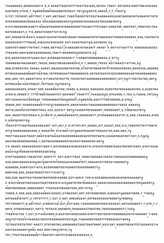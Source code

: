 ⁷³⁴²⁶⁸⁶⁵⁵:⁴⁶⁴⁶⁵³⁵⁶⁷′⁵,⁵·³,⁴⁴⁵⁶⁷⁷⁴²⁵⁷⁴¹⁷⁷⁷⁶⁴⁷⁷⁴³′⁸³⁵·⁵⁰⁷⁶³,⁷⁵⁸⁵⁷,⁴⁹⁷²⁶⁵³′⁴⁹⁶⁷⁷⁶⁸¹⁴³⁵³⁶²⁵²⁸⁷⁸⁰⁵:⁵⁷⁸¹⁸·⁷,⁵‽⁶⁰⁸⁹⁵⁶⁶¹⁵⁶⁴³⁶⁸⁷⁶⁷⁶⁵²⁷,⁷⁶⁷‽⁵‽⁴⁹⁷′⁶·⁴⁶⁸²⁵·⁷:⁷·⁷⁷⁶²⁷‽⁵'⁷³⁷·⁷⁰⁷⁴⁵⁹⁷:⁸⁹⁷⁷⁵⁵⁷:⁷,⁸⁸⁷:⁴⁶⁷³⁸⁴⁷·⁷³⁸⁹⁷²⁶⁹⁸¹⁷⁸⁷²⁵²⁷⁴⁴⁶⁸⁸⁴⁴⁵²⁴³⁶⁷⁸⁰⁵⁵⁸¹⁴⁷³′⁸⁶⁴⁷⁴⁷⁷⁶⁷⁹⁴⁷⁴³⁸⁹⁶⁵⁸⁰⁶⁷⁶⁰⁸⁴⁴³³,⁵⁰⁴³⁴⁸⁶³⁶⁰⁸³⁸³⁷‽⁸⁹⁸⁹⁵⁷⁴⁵⁴⁹⁶²⁵³⁷⁶⁵²⁴⁸⁶¹⁶⁴⁷‽⁵'⁵′⁵′⁴⁶⁵⁹⁴⁵⁶¹⁴³⁶⁷⁷'⁸³⁸²⁶⁷⁸³⁴⁶⁵⁷⁴¹⁵⁰⁶⁴⁶²⁶⁹⁷⁷⁴²⁴⁸⁷⁷⁷⁵⁷²⁸⁸⁷'⁴⁴⁶⁵⁷⁶⁵,⁴⁶⁶⁷⁶³⁷:⁷⁹⁶⁵⁷⁰⁵'⁷⁶⁴⁶⁴⁷⁵³⁶⁴⁴²⁷:³,⁷'⁶·⁴⁸⁵³⁷²⁵⁶⁵⁷⁷²⁷'⁵'⁵‽⁴⁵⁷:⁵⁹⁶⁴⁸⁷⁸¹⁴³³′⁵,⁸³⁶²⁵'⁵³⁴¹⁸¹⁷⁵⁴⁸⁵⁷⁴⁹⁴⁰⁷'⁶⁴⁶⁹⁴⁶⁷⁰⁷⁴⁷⁹⁸⁸⁴¹⁶³⁷⁷⁴⁶⁶⁹⁷⁴⁴⁹⁸⁹⁵,⁸⁴⁸·⁷⁸⁴⁷⁴⁵⁷⁵⁵⁹⁴⁴⁵²⁴¹⁵'⁷⁷⁷⁸⁸²⁸·⁴¹⁸²⁵³³′⁶¹⁸³⁴⁹⁵,⁵⁴⁷'⁴²⁸⁴⁷⁸⁴⁵⁷‽⁶·⁶³⁷⁶⁶³³,⁵‽⁵²⁶⁴⁷⁹⁷'⁸⁶⁸⁷⁷⁷⁶⁷⁵⁶⁷·⁷'⁸⁶⁶·⁶⁶⁷⁷⁴²⁷:⁵'⁴⁸⁴²⁶⁶⁷⁰⁷⁸⁴³⁶¹⁷,⁴⁶⁵⁹⁷,⁵,⁸⁶⁷′⁵⁷⁷⁴⁴⁷⁷⁷³,⁴⁹⁴⁰⁸⁰⁸³⁶³⁵²⁷⁷⁶³⁴⁵⁵'⁸⁸⁵'⁸⁴⁶¹⁵⁴⁴⁵⁶⁰⁸⁴⁸·⁷⁰⁸⁷⁷'⁶⁶⁴⁹⁸⁰⁵‽⁵⁹⁸³⁵⁷⁵·⁵‽⁸¹⁵:⁸⁰⁵⁹⁷⁰⁵⁵⁷⁵⁷²⁴⁸⁵'⁵²⁷:⁶¹⁵⁶⁴⁸⁸⁷⁸⁹⁵⁰⁵'⁷,⁷'⁵⁵⁸⁰⁷⁰⁵⁶⁶⁸⁶⁶⁶⁴⁵:⁵,⁵⁷⁷‽⁷⁰⁵⁶⁸⁶⁴⁸⁷⁴⁸³⁸⁶⁴⁹⁷·⁷⁴⁵²⁸·⁵⁶⁸²⁷⁹⁶³⁸²⁶⁶⁴⁰⁵′⁵:⁵,⁷·⁴⁸⁸⁹⁵:⁷⁹⁵³⁵,⁸³⁷⁷⁴⁸⁴²⁷'⁴⁷⁷³⁶·⁵‽⁶⁶⁸·⁶⁷⁶⁹⁵⁵⁷⁴³,⁵⁸⁴⁸³,⁸²⁶⁴⁷·⁸⁶⁴⁰⁵²⁴⁸⁸⁷⁸³⁷⁰⁸·⁴⁷⁵³⁷⁸⁷⁶⁶⁴⁸⁷⁶⁷⁵⁷⁵⁹⁵⁹⁴⁵⁵⁹⁵⁴⁵:⁶⁰⁵⁵⁵³⁸·⁴⁸⁸⁹⁶²⁶¹⁷⁶⁵²⁶³⁸⁸⁸⁵⁶⁶⁴⁶⁷³⁵³⁷⁶⁸·⁷⁶⁷⁹⁵⁰⁶²⁴³⁷⁷⁶⁶⁴⁰⁶⁹⁴²⁵·⁸⁶⁷⁰⁴⁷⁸²⁵⁷⁴¹⁵²⁵²⁶⁶⁵⁰⁴³⁴⁸⁷⁰⁸⁴⁵⁸⁸⁶⁶⁹⁸²⁸⁹⁵·⁴⁹³,⁷⁵⁷:⁴⁸⁶⁴⁷⁷⁸¹³,⁵′⁷′⁴⁰⁴⁷⁸⁷⁶³⁷⁷⁶·⁷⁹⁴¹⁶⁷⁵⁵⁷³⁸⁰⁶⁵⁶⁶⁴⁴⁶⁹⁵⁹⁸⁵⁷:⁴¹⁷:⁵‽⁷'⁷⁵⁵⁷⁵²⁷⁸⁵:⁴⁶⁷‽⁸¹⁷⁹⁵³⁴⁹⁵'⁴⁴⁵⁷⁵⁹⁸³⁷·⁷⁰⁷⁷⁶³⁵,⁵‽⁷³⁵⁴⁷‽⁴⁴⁶³⁸³⁴⁵⁴⁹⁵:⁴⁷⁸⁴⁷,⁵⁹⁵,⁶⁴⁴⁵⁶⁹³′⁷⁸⁸·⁷⁴⁴⁶⁵,⁶·⁸⁵⁸⁰³,⁶⁴⁶⁴⁸⁹⁵·⁶³⁵⁰⁷⁹⁴⁷⁸⁵⁵⁴⁶⁸⁸⁵⁷⁰⁵·⁸·⁶²⁸⁵⁷⁴⁴²⁷⁵⁵'⁶·⁴⁵⁶⁶⁵'⁷,⁷⁷⁷⁵⁷⁵⁶⁸⁷⁹⁴⁰⁴¹⁷⁵⁷:⁸⁰⁴¹⁶⁸⁷,⁷⁵⁴⁸⁷⁷⁷:⁷⁰⁴³⁶²⁵‽⁵:⁵⁷⁴³⁴⁵⁶·⁷·⁷⁰³,⁵·⁷²⁶⁴⁸·⁷⁶⁷²⁵‽⁵⁰⁷'⁴²⁴⁴⁴¹⁴²⁷⁶⁴⁵⁵‽⁵,⁷³⁵⁰⁶⁴⁶⁸⁴⁷⁵⁹⁵‽⁸⁹⁴⁹⁷:⁵‽⁶⁸⁵⁵⁶·⁶⁴³′⁷⁷⁷⁵⁶⁷⁸⁰⁵⁹⁵·⁶·⁸¹⁵‽⁵⁵⁸⁹⁵·⁴⁰⁷,⁵⁰⁴⁰⁵⁴⁴⁸⁸⁵⁷⁷⁷⁴⁷‽⁷⁵⁸⁰⁸⁸⁴¹⁸·⁸⁸⁵⁹⁷⁴⁸⁰⁵'⁷⁴⁸²⁵⁸⁶³⁶⁶⁶⁸⁵⁹³′⁷²⁶²⁵,⁴⁸⁸⁴⁵‽⁴⁶⁷'⁶·⁶⁸⁴⁰³′⁵³⁷⁹⁶⁰⁷⁷⁴²³,⁴²⁵·⁵³⁵′⁵′⁷,⁵⁰⁷‽⁷²⁴⁵⁶⁴⁷⁶⁷⁶⁴⁸⁸⁹⁷:⁷⁴⁵⁵⁶³⁸⁵⁷·⁵·⁷′⁶⁶⁸¹⁸²⁷⁶⁷‽⁸⁸⁵,⁴⁸⁵⁶⁷⁷⁶³⁷⁹⁵⁴⁵'⁵:³′⁷⁶⁸⁷⁵,⁵:⁴⁶⁶³⁴⁸⁸⁵⁴⁷⁵:⁵⁰⁸⁵⁶⁴⁸⁷⁷·⁶⁷⁵⁵⁸⁸⁶⁸⁴²⁸³⁷³⁷·⁶·⁸⁰⁶·⁷³⁶⁴⁶³⁸·⁴⁷⁸⁵⁵,⁸³⁸¹⁸²⁵⁰⁷′⁵‽⁷⁵⁶³⁷⁵⁷⁷⁷′⁶⁸⁷⁵⁸³⁸⁴⁵⁵⁸³⁴⁵⁷,⁴¹⁷:⁴⁵⁷·⁵,⁵'⁴⁷⁷⁵⁷′⁴¹⁷·⁵²⁶⁶⁵·⁴¹⁷·⁸²⁸³⁷·⁵⁵⁵·⁵'⁵:⁷⁰⁶⁹⁷⁴⁷⁷⁶⁷⁷⁷⁶⁸⁷⁰⁴¹⁷‽⁷⁸⁴⁶⁵⁸⁸⁴⁶⁵⁴⁶⁶·³,⁶⁹⁴⁴⁷⁹⁵,⁵⁷³′⁴⁸⁵'⁷²⁷‽⁶⁸⁴⁷⁶³⁸³⁸⁷⁷⁰⁸²⁴²⁷³⁵:⁶⁴⁶·⁸⁸⁵·⁷‽⁷⁹⁵⁷⁷³⁶²⁴⁴³′⁷⁶⁴⁰⁷:⁶⁶⁴⁷³′⁸⁷⁵⁴⁴²⁴⁷⁴⁴⁵⁶⁵⁹⁶⁰⁸³⁵³⁸¹⁵⁷⁵⁹⁷³⁸⁷⁸·⁸³⁴³⁶¹⁶⁸⁴⁷⁴⁰⁷'⁵⁵⁷:⁵·⁵‽⁵‽⁴⁸⁴⁷⁶⁸⁴⁵⁵⁸⁵⁹⁴⁵⁵⁸⁸·⁷·⁸⁰⁷⁶⁴⁴⁵⁹⁶⁶⁸⁰⁸⁵⁷⁸³′⁶³⁷'⁶⁸⁶⁰⁵⁰⁵'⁴⁸⁷‽⁷′⁵,⁴⁶⁴⁵⁵,⁶⁸⁶³⁸⁴⁸³⁵⁵⁷′⁶⁶⁵'⁷·⁶⁵⁷⁰⁵⁶⁶⁸⁴¹⁸¹⁶⁹⁴³⁵⁴⁷′⁶·⁵⁷⁴⁴⁷⁸⁷⁵⁶⁶⁶¹⁵²⁶²⁷⁶⁴¹⁶⁹⁷⁵⁴⁹⁷:⁶¹⁸¹⁷³⁵²⁶⁸⁴²⁵'⁵‽⁷⁶⁴⁶⁴⁶⁷⁸⁷⁶⁶⁹⁵³⁵⁴⁷⁹⁵‽⁵⁷⁸⁷⁷⁴⁴⁰⁶⁶⁵'⁷³⁶³⁸¹⁷⁴⁷,⁸⁰⁶¹⁷⁷⁷,⁵⁵⁷'⁴¹⁶⁷⁷⁷⁵²⁵,⁷⁸⁵⁶⁷³⁶⁵⁸⁸⁵′⁷⁰⁵⁵⁵'⁷⁹⁸⁹⁴⁹⁵³⁷⁶⁶⁹⁸⁶⁸⁹⁵‽⁴²⁸·⁸⁰⁸¹⁴⁸⁵⁰³′⁶¹⁵‽⁵⁸⁷‽⁵⁰⁷⁴⁷⁶⁷⁰⁵⁵⁶²⁸⁷⁴⁴⁸⁶⁴⁷⁴⁷⁷·⁶⁵⁶⁴⁴⁷⁵⁷⁷⁹⁵³⁵'⁷⁴⁶⁴⁸⁹⁷‽⁸²⁸⁴⁶⁵⁶·⁴³⁶⁵⁷³³′⁷'⁸⁷⁵:⁶²⁵⁹⁴⁹⁸⁶⁷⁸⁵⁷⁴²⁶⁸⁵⁷⁵⁵⁴⁵⁵⁹⁸⁶⁶⁷⁷‽⁶⁹⁶¹⁷⁴⁶·⁸⁸⁵·⁴⁰⁸⁵⁷⁹⁵⁸⁵⁷⁷⁰⁷'⁷′⁵'⁸⁷⁷‽⁵⁹⁵:⁶³⁵,⁶⁸⁴¹⁷⁸³′⁷⁹⁴⁹⁸⁷⁸⁰⁷⁴⁵⁹⁵′⁵⁴⁸⁹⁶·⁵²⁷'⁴⁶⁵′⁵,⁷³⁵'³′⁴⁵⁵³⁶⁶⁸³⁴⁹⁵³⁸¹⁴³⁸¹⁵⁵⁴⁸⁴⁸⁷‽⁵,⁵′⁸³⁷²⁶²⁶⁷⁵⁴⁵³⁴⁵⁴⁷⁵²⁸⁷⁵⁹⁴¹⁵′⁵'³′⁵‽⁸⁶⁷⁰⁷⁹⁶⁷⁸⁸⁸⁶⁵⁴³,⁸⁸⁸⁴⁷²⁵⁰⁴³⁵⁶⁴¹⁸⁰⁵⁸⁸⁵⁷⁹⁵‽⁸⁸⁵⁹⁷‽⁸⁰⁶⁷⁴⁰⁵⁹⁸⁴⁶·⁴⁹⁶⁸⁵⁹⁸⁶⁷,⁷⁷⁸²⁵²⁴⁷⁴⁸⁴⁰⁸⁷⁵⁴⁵:⁴⁹⁷'⁵⁷⁵‽⁷³⁶⁰⁵·⁵,⁴⁵⁸·⁸³⁸·⁸⁹⁶³⁴⁸⁸⁸⁵'⁶³⁵³⁵·³′⁷⁶⁶³⁵⁰⁷:⁶⁵⁷:⁵⁵⁷⁵⁵⁶⁶¹⁶⁶⁵·⁴²⁶⁸⁴⁴⁷‽⁸⁸⁶⁸⁷³⁶⁹⁶·⁷,⁷′⁸⁰⁵‽⁸⁴⁷⁴⁸⁴⁸¹⁸⁷⁸⁷⁷·³,⁷⁹⁷³⁷⁷⁷′⁷:⁷·⁵²⁷,⁵,⁸⁸⁷,⁴⁹⁶²⁶³⁸⁴⁷:⁵⁹⁷⁹⁸³⁵⁵⁸⁵⁴⁷⁴⁰⁶⁸⁷‽⁷⁸⁶⁹⁵‽⁷⁰⁷⁷⁵⁵⁸⁸⁷′⁷:⁶·⁸⁸⁷⁷⁴²⁷:³′⁸⁶⁵⁰⁷²⁸·⁸²⁷:⁶³⁷'⁸⁴⁶·⁷³⁴⁴⁸⁰⁶⁹⁴⁰⁷⁶⁵⁴⁷³⁵³⁴⁴⁷·⁸⁹⁷³⁴⁰⁴⁸⁸⁷⁷·⁷:⁵⁷⁵:⁷·⁷⁰⁶¹³,⁴⁷⁵⁸⁵⁸⁴⁸⁶³⁷·⁵⁴⁷′³,⁷⁰⁷⁴³′⁸·⁶⁶⁵⁸⁶¹⁵:⁵⁹⁴⁸⁴⁸⁴³⁷⁹⁶⁴⁷⁹⁶·⁷⁸⁵⁵⁵⁰⁸⁰⁸⁰⁵⁷⁷:⁷²⁵‽⁷⁷⁸⁸⁴¹³′⁷²⁵,⁷·⁵²⁷·⁵'⁷′⁴⁴⁴⁷⁸⁶⁵:⁵'⁸³⁴⁷⁵⁵⁷⁴⁵⁸⁵³⁴⁸⁵′⁵⁷⁶¹⁷⁷⁸⁸⁷⁵⁶¹⁸¹⁷⁰⁶⁸⁸⁸⁸²⁵⁸⁷⁵⁷⁶⁴⁰⁴⁸⁷,⁷'⁸⁵⁸⁴⁵‽⁷³⁷⁷⁸³³′⁵′⁷⁴⁴⁰⁴²⁷³⁶¹⁵⁷⁸³⁸⁹⁸⁹⁵⁶⁷⁸³′⁵‽⁶·⁷³⁸⁰⁴⁵⁶⁰⁷⁶⁴⁰⁷⁷⁷⁵⁶⁹⁴²⁶³⁷′⁸⁴⁵‽⁷²⁷²⁶³⁷⁵⁵⁷⁸⁷⁵⁹⁷,⁶⁴⁵⁷⁷·⁵⁷⁸⁷⁸⁶⁷⁸⁵·⁸⁹⁵⁶⁶⁴⁶²⁷²⁶³⁷³⁸⁴⁷⁸⁸⁶⁷:⁸²⁵'⁵⁸⁷,⁶²⁶⁸⁷⁵⁶²⁸¹⁷⁵⁷²⁴⁵⁴⁴⁵²⁷′⁸⁴⁴⁵⁷⁸⁴⁴⁵⁸⁴⁶⁷‽⁸⁰³,⁶⁴³,⁶⁰⁵'⁷⁸⁵‽⁷⁹⁷′⁶·⁷‽⁷⁵⁷·⁷⁷⁶³⁷⁵⁸⁴⁴⁹⁴⁸⁸⁶⁷'⁷⁹⁸⁴⁷⁸⁷'⁴⁸⁷⁵⁷′⁶¹⁸⁸⁴⁵⁴¹⁶⁴⁵²⁴:⁴:
